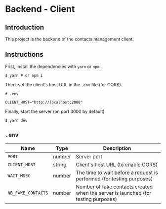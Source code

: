 # Backend - Client

## Introduction

This project is the backend of the contacts management client.

## Instructions

First, install the dependencies with `yarn` or `npm`.

```
$ yarn # or npm i
```

Then, set the client's host URL in the `.env` file (for CORS).

```
# .env

CLIENT_HOST="http://localhost:2000"
```

Finally, start the server (on port 3000 by default).

```
$ yarn dev
```

## `.env`

| Name               | Type   | Description                                                                        |
| ------------------ | ------ | ---------------------------------------------------------------------------------- |
| `PORT`             | number | Server port                                                                        |
| `CLIENT_HOST`      | string | Client's host URL (to enable CORS)                                                 |
| `WAIT_MSEC`        | number | The time to wait before a request is performed (for testing purposes)              |
| `NB_FAKE_CONTACTS` | number | Number of fake contacts created when the server is launched (for testing purposes) |
